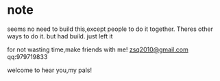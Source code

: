 note
========

seems no need to build this,except people to do it together.
Theres other ways to do it.
but had build.
just left it

for not wasting time,make friends with me!
zsq2010@gmail.com
qq:979719833

welcome to hear you,my pals!